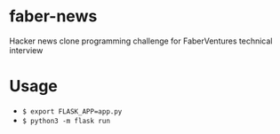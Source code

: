 # faber-news

Hacker news clone programming challenge for FaberVentures technical interview

# Usage
* `$ export FLASK_APP=app.py`
* `$ python3 -m flask run`
